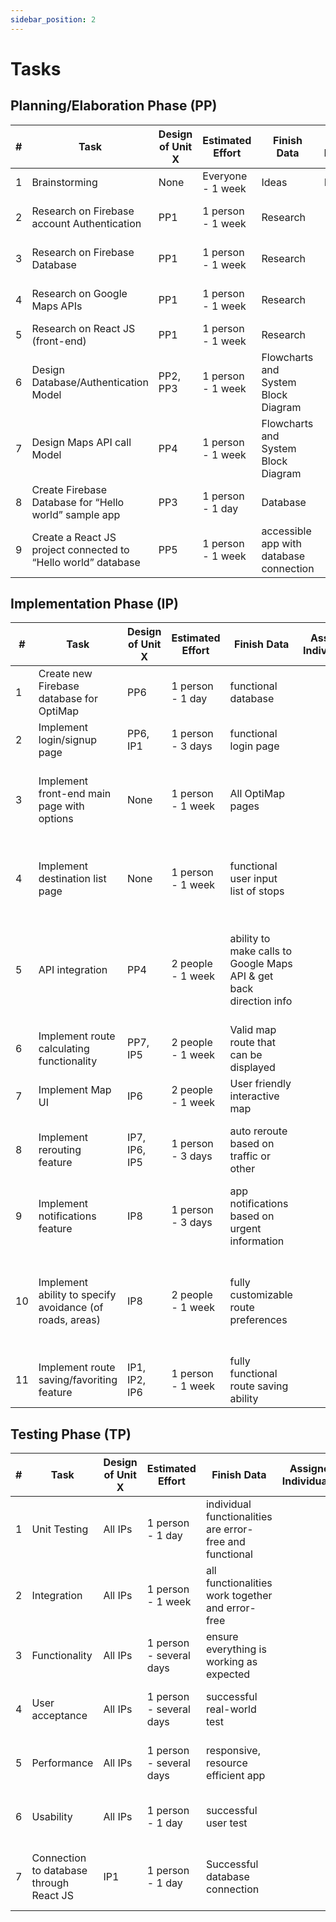 ```yaml
---
sidebar_position: 2
---
```


# Tasks

## Planning/Elaboration Phase (PP)
| # | Task                                                              | Design of Unit X | Estimated Effort  | Finish Data                             | Assigned Individual(s) | Successor Tasks                  |
| - | ----------------------------------------------------------------- | ---------------- | ----------------- | --------------------------------------- | ---------------------- | -------------------------------- |
| 1 | Brainstorming                                                     | None             | Everyone - 1 week | Ideas                                   | Everyone               | Any                              |
| 2 | Research on Firebase account Authentication                       | PP1              | 1 person - 1 week | Research                                |                        | Credentials storage Design Model |
| 3 | Research on Firebase Database                                     | PP1              | 1 person - 1 week | Research                                |                        | Route data storage Design Model  |
| 4 | Research on Google Maps APIs                                      | PP1              | 1 person - 1 week | Research                                |                        | Route Calculation Design Model   |
| 5 | Research on React JS (front-end)                              | PP1              | 1 person - 1 week | Research                                |                        | All coding tasks                 |
| 6 | Design Database/Authentication Model                              | PP2, PP3         | 1 person - 1 week | Flowcharts and System Block Diagram     |                        | Database Creation and Login page |
| 7 | Design Maps API call Model                                        | PP4              | 1 person - 1 week | Flowcharts and System Block Diagram     |                        | Maps API Configuration           |
| 8 | Create Firebase Database for “Hello world” sample app             | PP3              | 1 person - 1 day  | Database                                |                        | PP9                              |
| 9 | Create a React JS project connected to “Hello world” database | PP5              | 1 person - 1 week | accessible app with database connection |                        | Implementation phase             |

## Implementation Phase (IP)
| #  | Task                                                     | Design of Unit X | Estimated Effort  | Finish Data                                                        | Assigned Individual(s) | Successor Tasks                                                                          |
| -- | -------------------------------------------------------- | ---------------- | ----------------- | ------------------------------------------------------------------ | ---------------------- | ---------------------------------------------------------------------------------------- |
| 1  | Create new Firebase database for OptiMap                 | PP6              | 1 person - 1 day  | functional database                                                |                        | login page, save route feature                                                           |
| 2  | Implement login/signup page                              | PP6, IP1         | 1 person - 3 days | functional login page                                              |                        | Any                                                                                      |
| 3  | Implement front-end main page with options               | None             | 1 person - 1 week | All OptiMap pages                                                  |                        | sub pages ((list stops, previous trips, favorited trips)                                 |
| 4  | Implement destination list page                          | None             | 1 person - 1 week | functional user input list of stops                                |                        | route calculation functionality, timing at each location                                 |
| 5  | API integration                                          | PP4              | 2 people - 1 week | ability to make calls to Google Maps API & get back direction info |                        | nested API calls within app functionality (creating routes list, obtaining traffic info) |
| 6  | Implement route calculating functionality                | PP7, IP5         | 2 people - 1 week | Valid map route that can be displayed                              |                        | save route feature, rerouting feature                                                    |
| 7  | Implement Map UI                                         | IP6              | 2 people - 1 week | User friendly interactive map                                      |                        | visualize routes, directions                                                             |
| 8  | Implement rerouting feature                              | IP7, IP6, IP5    | 1 person - 3 days | auto reroute based on traffic or other                             |                        | notifications about rerouting, detailed route info                                       |
| 9  | Implement notifications feature                          | IP8              | 1 person - 3 days | app notifications based on urgent information                      |                        | Notifications popup incase route is not possible                                         |
| 10 | Implement ability to specify avoidance (of roads, areas) | IP8              | 2 people - 1 week | fully customizable route preferences                               |                        | pre-determine places to avoid in addition to auto-rerouting (traffic)                    |
| 11 | Implement route saving/favoriting feature                | IP1, IP2, IP6    | 1 person - 1 week | fully functional route saving ability                              |                        | favorited routes page                                                                    |

## Testing Phase (TP)
| # | Task                                        | Design of Unit X | Estimated Effort        | Finish Data                                              | Assigned Individual(s) | Successor Tasks                              |
| - | ------------------------------------------- | ---------------- | ----------------------- | -------------------------------------------------------- | ---------------------- | -------------------------------------------- |
| 1 | Unit Testing                                | All IPs          | 1 person - 1 day        | individual functionalities are error-free and functional |                        | Integration Testing                          |
| 2 | Integration                                 | All IPs          | 1 person - 1 week       | all functionalities work together and error-free         |                        | Any remaining testing tasks                  |
| 3 | Functionality                               | All IPs          | 1 person - several days | ensure everything is working as expected                 |                        | Any remaining testing tasks                  |
| 4 | User acceptance                             | All IPs          | 1 person - several days | successful real-world test                               |                        | Any remaining testing tasks                  |
| 5 | Performance                                 | All IPs          | 1 person - several days | responsive, resource efficient app                       |                        | Any remaining testing tasks                  |
| 6 | Usability                                   | All IPs          | 1 person - 1 day        | successful user test                                     |                        | Any remaining testing tasks                  |
| 7 | Connection to database through React JS | IP1              | 1 person - 1 day        | Successful database connection                           |                        | ability to login and read / write route data |